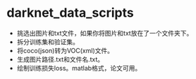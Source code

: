 # darknet_data_scripts

* 挑选出图片和txt文件，如果你将图片和txt放在了一个文件夹下。
* 拆分训练集和验证集。
* 将coco(json)转为VOC(xml)文件。
* 生成图片路径.txt和文件名.txt。
* 绘制训练损失loss。matlab格式，论文可用。

